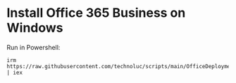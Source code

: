 # Install Office 365 Business on Windows

Run in Powershell:

```
irm https://raw.githubusercontent.com/technoluc/scripts/main/OfficeDeploymentTool/ODT_business.ps1 | iex
```
